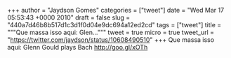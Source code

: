 
+++
author = "Jaydson Gomes"
categories = ["tweet"]
date = "Wed Mar 17 05:53:43 +0000 2010"
draft = false
slug = "440a7d46b8b517d1c3d1f0d04e9dc694a12ed2cd"
tags = ["tweet"]
title = """Que massa isso aqui: Glen..."""
tweet = true
micro = true
tweet_url = "https://twitter.com/jaydson/status/10608490510"
+++
Que massa isso aqui: Glenn Gould plays Bach http://goo.gl/xOTh
